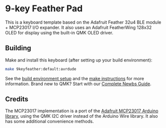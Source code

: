 # 9-key Feather Pad

This is a keyboard template based on the Adafruit Feather 32u4 BLE module + MCP23017 I/O expander. It also uses an Adafruit FeatherWing 128x32 OLED for display using the built-in QMK OLED driver.

## Building

Make and install this keyboard (after setting up your build environment):

```sh
make 9keyfeather:default:avrdude
```

See the [build environment setup](https://docs.qmk.fm/#/getting_started_build_tools) and the [make instructions](https://docs.qmk.fm/#/getting_started_make_guide) for more information. Brand new to QMK? Start with our [Complete Newbs Guide](https://docs.qmk.fm/#/newbs).

## Credits

The MCP23017 implementation is a port of the [Adafruit MCP23017 Arduino library](https://github.com/adafruit/Adafruit-MCP23017-Arduino-Library), using the QMK I2C driver instead of the Arduino Wire library. It also has some additional convenience methods.
